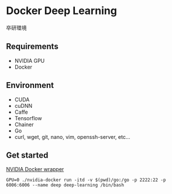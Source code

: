 Docker Deep Learning
====================

卒研環境

Requirements
------------
* NVIDIA GPU
* Docker

Environment
-----------
* CUDA
* cuDNN
* Caffe
* Tensorflow
* Chainer
* Go
* curl, wget, git, nano, vim, openssh-server, etc...

Get started
-----------
[NVIDIA Docker wrapper](https://github.com/NVIDIA/nvidia-docker#nvidia-docker-wrapper)

```
GPU=0 ./nvidia-docker run -itd -v $(pwd)/go:/go -p 2222:22 -p 6006:6006 --name deep deep-learning /bin/bash
```

